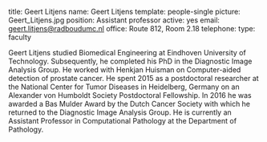 title: Geert Litjens
name: Geert Litjens
template: people-single
picture: Geert_Litjens.jpg
position: Assistant professor
active: yes
email: geert.litjens@radboudumc.nl
office: Route 812, Room 2.18
telephone:
type: faculty

Geert Litjens studied Biomedical Engineering at Eindhoven University of Technology. Subsequently, he completed his PhD in the Diagnostic Image Analysis Group. He worked with Henkjan Huisman on Computer-aided detection of prostate cancer. He spent 2015 as a postdoctoral researcher at the National Center for Tumor Diseases in Heidelberg, Germany on an Alexander von Humboldt Society Postdoctoral Fellowship. In 2016 he was awarded a Bas Mulder Award by the Dutch Cancer Society with which he returned to the Diagnostic Image Analysis Group. He is currently an Assistant Professor in Computational Pathology at the Department of Pathology.
